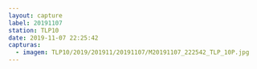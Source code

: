```yaml
---
layout: capture
label: 20191107
station: TLP10
date: 2019-11-07 22:25:42
capturas:
  - imagem: TLP10/2019/201911/20191107/M20191107_222542_TLP_10P.jpg
---
```

